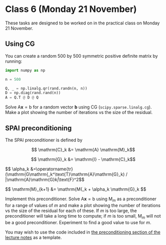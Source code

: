# Class 6 (Monday 21 November)

These tasks are designed to be worked on in the practical class on Monday 21 November.

## Using CG
You can create a random 500 by 500 symmetric positive definite matrix by running:
```python
import numpy as np

n = 500

Q, _ = np.linalg.qr(rand.randn(n, n))
D = np.diag(rand.rand(n))
A = Q.T @ D @ Q
```

Solve $\mathrm{A}\mathbf{x}=\mathrm{b}$ for a random vector $\mathbf{b}$ using CG (`scipy.sparse.linalg.cg`).
Make a plot showing the number of iterations vs the size of the residual.

## SPAI preconditioning
The SPAI preconditioner is defined by

$$
\mathrm{C}_k &= \mathrm{A} \mathrm{M}_k$$

$$
\mathrm{G}_k &= \mathrm{I} - \mathrm{C}_k$$

$$
\alpha_k &=\operatorname{tr}(\mathrm{G\mathrm{_k^\text{T}\mathrm{A}\mathrm{G}_k) / \|\mathrm{A}\mathrm{G}_k\|_\text{F}^2$$

$$
\mathrm{M}_{k+1} &= \mathrm{M{_k + \alpha_k \mathrm{G}_k
$$

Implement this preconditioner. Solve $\mathrm{A}\mathbf{x}=\mathrm{b}$ using $\mathrm{M}_m$ as a preconditioner for a range of values of $m$ and make a plot showing
the number of iterations vs the size of the residual for each of these.
If $m$ is too large, the preconditioner will take a long time to compute; if $m$ is too small, $\mathrm{M}_m$ will not be a good preconditioner. Experiment to find a good value to use for $m$.

You may wish to use the code included in [the preconditioning section of the lecture notes](https://tbetcke.github.io/hpc_lecture_notes/it_solvers4.html)
as a template.
